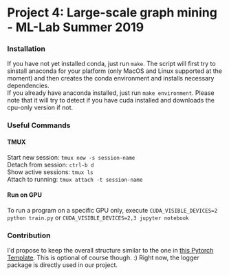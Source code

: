 # Project 4: Large-scale graph mining - ML-Lab Summer 2019


### Installation
If you have not yet installed conda, just run `make`. The script will first try to sinstall anaconda for your platform 
(only MacOS and Linux supported at the moment) and then creates the conda environment and installs necessary dependencies.  
If you already have anaconda installed, just run `make environment`.
Please note that it will try to detect if you have cuda installed and downloads the cpu-only version if not.

### Useful Commands
#### TMUX
Start new session: `tmux new -s session-name`  
Detach from session: `ctrl-b d`   
Show active sessions: `tmux ls`  
Attach to running: `tmux attach -t session-name`  

#### Run on GPU
To run a program on a specific GPU only, execute
`CUDA_VISIBLE_DEVICES=2 python train.py` or `CUDA_VISIBLE_DEVICES=2,3 jupyter notebook`


### Contribution
I'd propose to keep the overall structure similar to the one 
in [this Pytorch Template](https://github.com/victoresque/pytorch-template). This is optional of course though. :)
Right now, the logger package is directly used in our project.